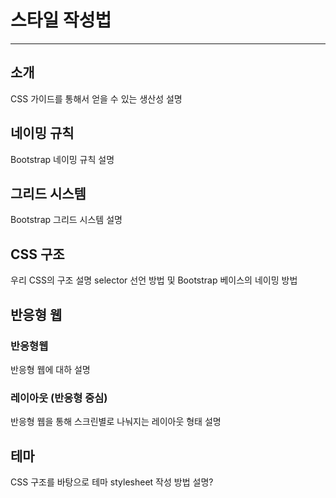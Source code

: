# 스타일 작성법

----------

소개
----------------
CSS 가이드를 통해서 얻을 수 있는 생산성 설명

네이밍 규칙
----------------
Bootstrap 네이밍 규칙 설명

그리드 시스템
----------------
Bootstrap 그리드 시스템 설명

CSS 구조
----------------
우리 CSS의 구조 설명 selector 선언 방법 및 Bootstrap 베이스의 네이밍 방법

반응형 웹
----------------
### 반응형웹
반응형 웹에 대하 설명

### 레이아웃 (반응형 중심)
반응형 웹을 통해 스크린별로 나눠지는 레이아웃 형태 설명

테마
----------------
CSS 구조를 바탕으로 테마 stylesheet 작성 방법 설명?